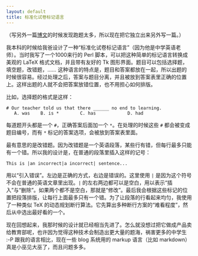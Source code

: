 ```yaml
---
layout: default
title: 标准化试卷标记语言
---
```



（写另外一篇[博文](http://www.yinwang.org/blog-cn/2013/04/14/markdown)的时候发现跑题太多，所以现在把它独立出来另外写一篇。）

我本科的时候给我爸设计了一种“标准化试卷标记语言”（因为他是中学英语老师）。当时我写了一个1000来行的 Perl 脚本，可以把这种简单的标记语言转换成美观的 LaTeX 格式文档，并且带有友好的 Tk 图形界面。题目可以包括选择题，填空题，改错题，…… 这种语言的特点是，题目和答案都放在一起，所以出题的时候很容易。经过处理之后，答案与题目分离，并且被放到答案表里正确的位置上。这样出题的人就不会把答案放错位置，也不用担心如何排版。

比如，选择题的格式是这样：

    # Our teacher told us that there ______ no end to learning.
       A. was    B. is *        C. has            D. had

每道题开头都是一个 `#`，正确答案后面加一个 `*`。在处理的时候这些 `#` 都会被变成题目编号，而有 `*` 标记的答案选项，会被放到答案表里面。

最有意思的是改错题。因为改错题是一个英语段落，某些行有错，但每行最多只能有一个错。所以我的设计是，在普通的段落里插入这样的记号：

    This is |an incorrect|a incorrect| sentence...

用以“引入错误”。左边是正确的方式，右边是错误的。这里使用 `|` 是因为这个符号不会在普通的英语文章里出现。`|` 的左右两边都可以是空白，用以表示“插入”与“删除”。如果两个都不是空白，那就是“修改”。最后我会根据这些标记的位置把段落排版，让每行上面最多只有一个错。为了让段落的行看起来均匀，我使用了一种类似 TeX 的动态规划断行算法。它先算出多种断行方案的“难看程度”，然后从中选出最好看的一个。

现在回想起来，我那时候的设计就已经相当先进了。怎么就没想过把它做成产品卖给教育部呢，也许因为觉得这种技术会制造出更大量的题海，祸害更多的中学生 :-P 跟我的语言相比，现在一些 blog 系统用的 markup 语言（比如 markdown）真是小巫见大巫了，而且问题多多。
